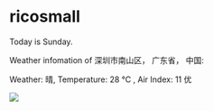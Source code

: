 # ricosmall

Today is Sunday.

Weather infomation of 深圳市南山区， 广东省， 中国: 

Weather: 晴, Temperature: 28 ℃ , Air Index: 11 优

<img src="https://github-readme-stats.vercel.app/api?username=ricosmall&show_icons=true" />
